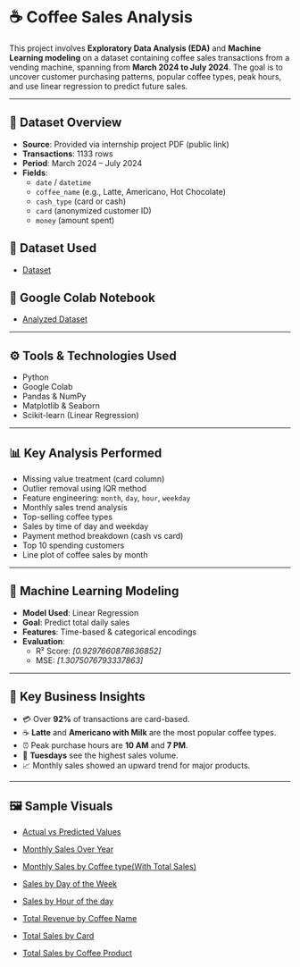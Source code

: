 # ☕ Coffee Sales Analysis

This project involves **Exploratory Data Analysis (EDA)** and **Machine Learning modeling** on a dataset containing coffee sales transactions from a vending machine, spanning from **March 2024 to July 2024**. The goal is to uncover customer purchasing patterns, popular coffee types, peak hours, and use linear regression to predict future sales.

---

## 📂 Dataset Overview

- **Source**: Provided via internship project PDF (public link)
- **Transactions**: 1133 rows
- **Period**: March 2024 – July 2024
- **Fields**:
  - `date` / `datetime`
  - `coffee_name` (e.g., Latte, Americano, Hot Chocolate)
  - `cash_type` (card or cash)
  - `card` (anonymized customer ID)
  - `money` (amount spent)


## 📂 Dataset Used

  - <a href = 'https://github.com/SantoshKumar902/Coffee-Sales-Analysis/blob/main/Dataset%20Used/Coffee_Sales.csv'>Dataset</a>


## 📝 Google Colab Notebook

  - <a href = 'https://colab.research.google.com/drive/12MZHwFvBghfcqCu9GAUFJF1nZYTEb8m9?usp=sharing'>Analyzed Dataset</a>


---

## ⚙️ Tools & Technologies Used

- Python
- Google Colab
- Pandas & NumPy
- Matplotlib & Seaborn
- Scikit-learn (Linear Regression)

---

## 📊 Key Analysis Performed

- Missing value treatment (card column)
- Outlier removal using IQR method
- Feature engineering: `month`, `day`, `hour`, `weekday`
- Monthly sales trend analysis
- Top-selling coffee types
- Sales by time of day and weekday
- Payment method breakdown (cash vs card)
- Top 10 spending customers
- Line plot of coffee sales by month

---

## 🤖 Machine Learning Modeling

- **Model Used**: Linear Regression
- **Goal**: Predict total daily sales
- **Features**: Time-based & categorical encodings
- **Evaluation**:
  - R² Score: *[0.9297660878636852]*  
  - MSE: *[1.3075076793337863]*

---

## 📌 Key Business Insights

- 💳 Over **92%** of transactions are card-based.
- ☕ **Latte** and **Americano with Milk** are the most popular coffee types.
- ⏰ Peak purchase hours are **10 AM** and **7 PM**.
- 📅 **Tuesdays** see the highest sales volume.
- 📈 Monthly sales showed an upward trend for major products.

---

## 🖼️ Sample Visuals

- <a href ='https://github.com/SantoshKumar902/Coffee-Sales-Analysis/blob/main/images/Actual%20vs%20Predicted%20Values.png'>Actual vs Predicted Values</a>

- <a href ='https://github.com/SantoshKumar902/Coffee-Sales-Analysis/blob/main/images/Monthly%20Sales%20Over%20Year.png'>Monthly Sales Over Year</a>

- <a href ='https://github.com/SantoshKumar902/Coffee-Sales-Analysis/blob/main/images/Monthly%20Sales%20by%20Coffee%20type(With%20Total%20Sales).png'>Monthly Sales by Coffee type(With Total Sales)</a>

- <a href ='https://github.com/SantoshKumar902/Coffee-Sales-Analysis/blob/main/images/Sales%20by%20Day%20of%20the%20Week.png'>Sales by Day of the Week</a>

- <a href ='https://github.com/SantoshKumar902/Coffee-Sales-Analysis/blob/main/images/Sales%20by%20Hour%20of%20the%20day.png'>Sales by Hour of the day</a>

- <a href ='https://github.com/SantoshKumar902/Coffee-Sales-Analysis/blob/main/images/Total%20Revenue%20by%20Coffee%20Name.png'>Total Revenue by Coffee Name</a>

- <a href ='https://github.com/SantoshKumar902/Coffee-Sales-Analysis/blob/main/images/Total%20Sales%20by%20Card.png'>Total Sales by Card</a>

- <a href ='https://github.com/SantoshKumar902/Coffee-Sales-Analysis/blob/main/images/Total%20Sales%20by%20Coffee%20Product.png'>Total Sales by Coffee Product</a>


